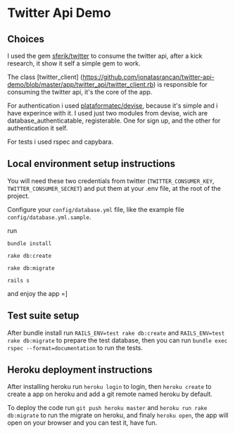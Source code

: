 # Twitter Api Demo

## Choices

I used the gem [sferik/twitter](https://github.com/sferik/twitter) to consume the twitter api, after a kick research, it show it self a simple gem to work.

The class [twitter_client] (https://github.com/jonatasrancan/twitter-api-demo/blob/master/app/twitter_api/twitter_client.rb) is responsible for consuming the twitter api, it's the core of the app.

For authentication i used [plataformatec/devise](https://github.com/plataformatec/devise), because it's simple and i have experince with it. I used just two modules from devise, wich are database_authenticatable, registerable. One for sign up, and the other for authentication it self.

For tests i used rspec and capybara.


## Local environment setup instructions

You will need these two credentials from twitter (`TWITTER_CONSUMER_KEY`, `TWITTER_CONSUMER_SECRET`)
and put them at your .env file, at the root of the project.

Configure your `config/database.yml` file, like the example file `config/database.yml.sample`.

run

`bundle install`

`rake db:create`

`rake db:migrate`

`rails s`

and enjoy the app =]

## Test suite setup

After bundle install run `RAILS_ENV=test rake db:create` and `RAILS_ENV=test rake db:migrate` to prepare the test database, then you can run `bundle exec rspec --format=documentation` to run the tests.

## Heroku deployment instructions

After installing heroku run `heroku login` to login, then `heroku create` to create a app on heroku and add a git remote named heroku by default.

To deploy the code run `git push heroku master` and `heroku run rake db:migrate` to run the migrate on heroku, and finaly `heroku open`, the app will open on your browser and you can test it, have fun.
